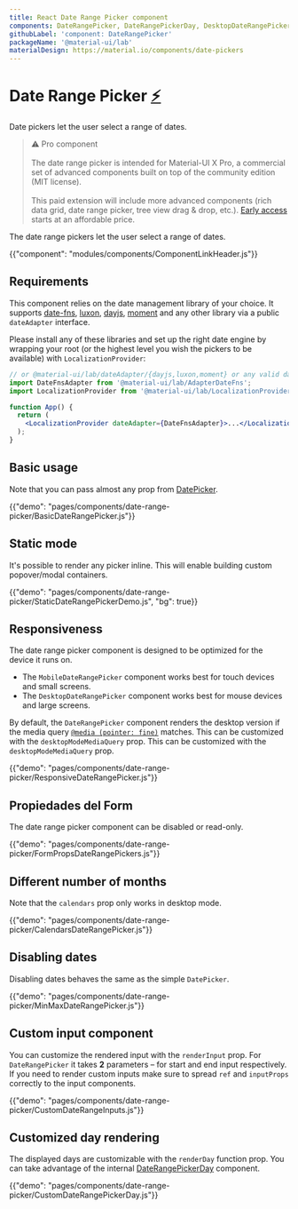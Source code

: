 ```yaml
---
title: React Date Range Picker component
components: DateRangePicker, DateRangePickerDay, DesktopDateRangePicker, MobileDateRangePicker, StaticDateRangePicker
githubLabel: 'component: DateRangePicker'
packageName: '@material-ui/lab'
materialDesign: https://material.io/components/date-pickers
---
```


# Date Range Picker [<span role="img" title="Enterprise">⚡️</span>](https://material-ui.com/store/items/material-ui-pro/)

<p class="description">Date pickers let the user select a range of dates.</p>

> ⚠️ Pro component <br /><br /> The date range picker is intended for Material-UI X Pro, a commercial set of advanced components built on top of the community edition (MIT license). <br /><br /> This paid extension will include more advanced components (rich data grid, date range picker, tree view drag & drop, etc.). [Early access](https://material-ui.com/store/items/material-ui-pro/) starts at an affordable price.

The date range pickers let the user select a range of dates.

{{"component": "modules/components/ComponentLinkHeader.js"}}

## Requirements

This component relies on the date management library of your choice. It supports [date-fns](https://date-fns.org/), [luxon](https://moment.github.io/luxon/), [dayjs](https://github.com/iamkun/dayjs), [moment](https://momentjs.com/) and any other library via a public `dateAdapter` interface.

Please install any of these libraries and set up the right date engine by wrapping your root (or the highest level you wish the pickers to be available) with `LocalizationProvider`:

```jsx
// or @material-ui/lab/dateAdapter/{dayjs,luxon,moment} or any valid date-io adapter
import DateFnsAdapter from '@material-ui/lab/AdapterDateFns';
import LocalizationProvider from '@material-ui/lab/LocalizationProvider';

function App() {
  return (
    <LocalizationProvider dateAdapter={DateFnsAdapter}>...</LocalizationProvider>
  );
}
```

## Basic usage

Note that you can pass almost any prop from [DatePicker](/api/date-picker/).

{{"demo": "pages/components/date-range-picker/BasicDateRangePicker.js"}}

## Static mode

It's possible to render any picker inline. This will enable building custom popover/modal containers.

{{"demo": "pages/components/date-range-picker/StaticDateRangePickerDemo.js", "bg": true}}

## Responsiveness

The date range picker component is designed to be optimized for the device it runs on.

- The `MobileDateRangePicker` component works best for touch devices and small screens.
- The `DesktopDateRangePicker` component works best for mouse devices and large screens.

By default, the `DateRangePicker` component renders the desktop version if the media query [`@media (pointer: fine)`](https://developer.mozilla.org/en-US/docs/Web/CSS/@media/pointer) matches. This can be customized with the `desktopModeMediaQuery` prop. This can be customized with the `desktopModeMediaQuery` prop.

{{"demo": "pages/components/date-range-picker/ResponsiveDateRangePicker.js"}}

## Propiedades del Form

The date range picker component can be disabled or read-only.

{{"demo": "pages/components/date-range-picker/FormPropsDateRangePickers.js"}}

## Different number of months

Note that the `calendars` prop only works in desktop mode.

{{"demo": "pages/components/date-range-picker/CalendarsDateRangePicker.js"}}

## Disabling dates

Disabling dates behaves the same as the simple `DatePicker`.

{{"demo": "pages/components/date-range-picker/MinMaxDateRangePicker.js"}}

## Custom input component

You can customize the rendered input with the `renderInput` prop. For `DateRangePicker` it takes **2** parameters – for start and end input respectively. If you need to render custom inputs make sure to spread `ref` and `inputProps` correctly to the input components.

{{"demo": "pages/components/date-range-picker/CustomDateRangeInputs.js"}}

## Customized day rendering

The displayed days are customizable with the `renderDay` function prop. You can take advantage of the internal [DateRangePickerDay](/api/date-range-picker-day/) component.

{{"demo": "pages/components/date-range-picker/CustomDateRangePickerDay.js"}}
